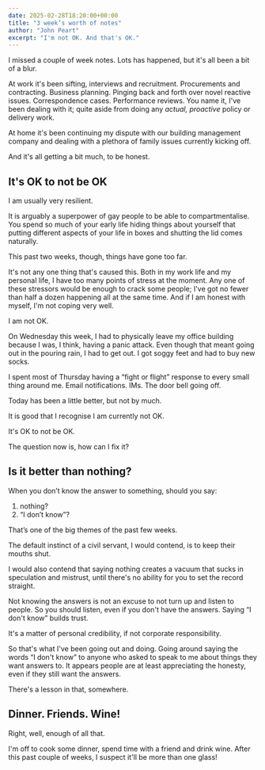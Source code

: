 ```yaml
---
date: 2025-02-28T18:20:00+00:00
title: "3 week’s worth of notes"
author: "John Peart"
excerpt: "I'm not OK. And that's OK."
---
```


I missed a couple of week notes. Lots has happened, but it's all been a bit of a blur.

At work it's been sifting, interviews and recruitment. Procurements and contracting. Business planning. Pinging back and forth over novel reactive issues. Correspondence cases. Performance reviews. You name it, I've been dealing with it; quite aside from doing any *actual, proactive* policy or delivery work.

At home it's been continuing my dispute with our building management company and dealing with a plethora of family issues currently kicking off.

And it's all getting a bit much, to be honest.

## It's OK to not be OK

I am usually very resilient. 

It is arguably a superpower of gay people to be able to compartmentalise. You spend so much of your early life hiding things about yourself that putting different aspects of your life in boxes and shutting the lid comes naturally.

This past two weeks, though, things have gone too far. 

It's not any one thing that's caused this. Both in my work life and my personal life, I have too many points of stress at the moment. Any one of these stressors would be enough to crack some people; I've got no fewer than half a dozen happening all at the same time. And if I am honest with myself, I'm not coping very well.

I am not OK. 

On Wednesday this week, I had to physically leave my office building because I was, I think, having a panic attack. Even though that meant going out in the pouring rain, I had to get out. I got soggy feet and had to buy new socks.

I spent most of Thursday having a “fight or flight” response to every small thing around me. Email notifications. IMs. The door bell going off.

Today has been a little better, but not by much.

It is good that I recognise I am currently not OK. 

It's OK to not be OK. 

The question now is, how can I fix it?


## Is it better than nothing?

When you don’t know the answer to something, should you say:

1. nothing?
2. “I don’t know”?

That’s one of the big themes of the past few weeks. 

The default instinct of a civil servant, I would contend, is to keep their mouths shut.

I would also contend that saying nothing creates a vacuum that sucks in speculation and mistrust, until there's no ability for you to set the record straight. 

Not knowing the answers is not an excuse to not turn up and listen to people. So you should listen, even if you don't have the answers. Saying “I don't know” builds trust.

It's a matter of personal credibility, if not corporate responsibility.

So that's what I've been going out and doing. Going around saying the words “I don't know” to anyone who asked to speak to me about things they want answers to. It appears people are at least appreciating the honesty, even if they still want the answers.

There's a lesson in that, somewhere.

## Dinner. Friends. Wine!

Right, well, enough of all that. 

I'm off to cook some dinner, spend time with a friend and drink wine. After this past couple of weeks, I suspect it'll be more than one glass!